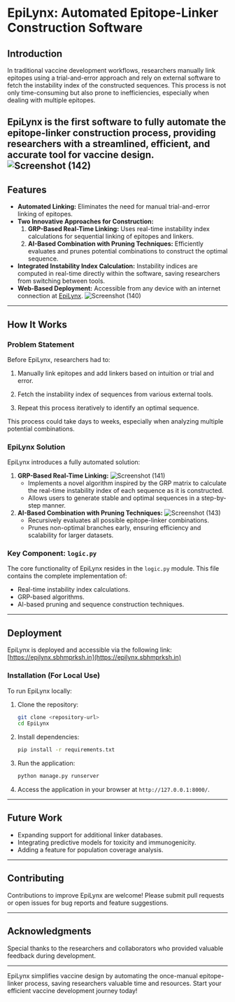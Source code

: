# EpiLynx: Automated Epitope-Linker Construction Software

## Introduction
In traditional vaccine development workflows, researchers manually link epitopes using a trial-and-error approach and rely on external software to fetch the instability index of the constructed sequences. This process is not only time-consuming but also prone to inefficiencies, especially when dealing with multiple epitopes.

**EpiLynx** is the first software to fully automate the epitope-linker construction process, providing researchers with a streamlined, efficient, and accurate tool for vaccine design.
![Screenshot (142)](https://github.com/user-attachments/assets/44ec2a51-7574-4600-b940-ab28a21a5ad3)
---


## Features
- **Automated Linking:** Eliminates the need for manual trial-and-error linking of epitopes.
- **Two Innovative Approaches for Construction:**
  1. **GRP-Based Real-Time Linking:** Uses real-time instability index calculations for sequential linking of epitopes and linkers.
  2. **AI-Based Combination with Pruning Techniques:** Efficiently evaluates and prunes potential combinations to construct the optimal sequence.
- **Integrated Instability Index Calculation:** Instability indices are computed in real-time directly within the software, saving researchers from switching between tools.
- **Web-Based Deployment:** Accessible from any device with an internet connection at [EpiLynx](https://epilynx.sbhmprksh.in).
  ![Screenshot (140)](https://github.com/user-attachments/assets/741f88d7-cc36-4bf7-9dee-a79de8d67050)

---

## How It Works
### Problem Statement
Before EpiLynx, researchers had to:
1. Manually link epitopes and add linkers based on intuition or trial and error.
2. Fetch the instability index of sequences from various external tools.

3. Repeat this process iteratively to identify an optimal sequence.

This process could take days to weeks, especially when analyzing multiple potential combinations.

### EpiLynx Solution
EpiLynx introduces a fully automated solution:
1. **GRP-Based Real-Time Linking:**
   ![Screenshot (141)](https://github.com/user-attachments/assets/6bccd83f-c15c-42d6-9a04-4c7c842dea57)
   - Implements a novel algorithm inspired by the GRP matrix to calculate the real-time instability index of each sequence as it is constructed.
   - Allows users to generate stable and optimal sequences in a step-by-step manner.
3. **AI-Based Combination with Pruning Techniques:**
   ![Screenshot (143)](https://github.com/user-attachments/assets/edbc13e5-432f-472f-b255-ebfc55fe5412)
   - Recursively evaluates all possible epitope-linker combinations.
   - Prunes non-optimal branches early, ensuring efficiency and scalability for larger datasets.

### Key Component: `logic.py`
The core functionality of EpiLynx resides in the `logic.py` module. This file contains the complete implementation of:
- Real-time instability index calculations.
- GRP-based algorithms.
- AI-based pruning and sequence construction techniques.

---


## Deployment
EpiLynx is deployed and accessible via the following link:
[https://epilynx.sbhmprksh.in](https://epilynx.sbhmprksh.in)

### Installation (For Local Use)
To run EpiLynx locally:
1. Clone the repository:
   ```bash
   git clone <repository-url>
   cd EpiLynx
   ```
2. Install dependencies:
   ```bash
   pip install -r requirements.txt
   ```
3. Run the application:
   ```bash
   python manage.py runserver
   ```
4. Access the application in your browser at `http://127.0.0.1:8000/`.

---

## Future Work
- Expanding support for additional linker databases.
- Integrating predictive models for toxicity and immunogenicity.
- Adding a feature for population coverage analysis.

---

## Contributing
Contributions to improve EpiLynx are welcome! Please submit pull requests or open issues for bug reports and feature suggestions.

---

## Acknowledgments
Special thanks to the researchers and collaborators who provided valuable feedback during development.

---

EpiLynx simplifies vaccine design by automating the once-manual epitope-linker process, saving researchers valuable time and resources. Start your efficient vaccine development journey today!
